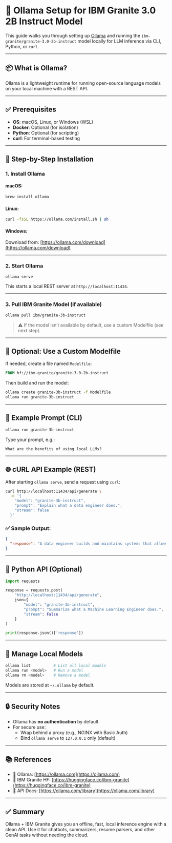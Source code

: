 # 🧠 Ollama Setup for IBM Granite 3.0 2B Instruct Model

This guide walks you through setting up [Ollama](https://ollama.com) and running the `ibm-granite/granite-3.0-2b-instruct` model locally for LLM inference via CLI, Python, or `curl`.

---

## 📦 What is Ollama?

Ollama is a lightweight runtime for running open-source language models on your local machine with a REST API.

---

## ✅ Prerequisites

- **OS**: macOS, Linux, or Windows (WSL)
- **Docker**: Optional (for isolation)
- **Python**: Optional (for scripting)
- **curl**: For terminal-based testing

---

## 🔧 Step-by-Step Installation

### 1. Install Ollama

#### macOS:

```bash
brew install ollama
```

#### Linux:

```bash
curl -fsSL https://ollama.com/install.sh | sh
```

#### Windows:

Download from: [https://ollama.com/download](https://ollama.com/download)

---

### 2. Start Ollama

```bash
ollama serve
```

This starts a local REST server at `http://localhost:11434`.

---

### 3. Pull IBM Granite Model (if available)

```bash
ollama pull ibm/granite-3b-instruct
```

> ⚠️ If the model isn’t available by default, use a custom Modelfile (see next step).

---

## 🧾 Optional: Use a Custom Modelfile

If needed, create a file named `Modelfile`:

```dockerfile
FROM hf://ibm-granite/granite-3.0-2b-instruct
```

Then build and run the model:

```bash
ollama create granite-3b-instruct -f Modelfile
ollama run granite-3b-instruct
```

---

## 💬 Example Prompt (CLI)

```bash
ollama run granite-3b-instruct
```

Type your prompt, e.g.:

```
What are the benefits of using local LLMs?
```

---

## 🌐 cURL API Example (REST)

After starting `ollama serve`, send a request using `curl`:

```bash
curl http://localhost:11434/api/generate \
  -d '{
    "model": "granite-3b-instruct",
    "prompt": "Explain what a data engineer does.",
    "stream": false
  }'
```

### ✅ Sample Output:

```json
{
  "response": "A data engineer builds and maintains systems that allow for the collection, storage, and analysis of data..."
}
```

---

## 🧪 Python API (Optional)

```python
import requests

response = requests.post(
    "http://localhost:11434/api/generate",
    json={
        "model": "granite-3b-instruct",
        "prompt": "Summarize what a Machine Learning Engineer does.",
        "stream": False
    }
)

print(response.json()['response'])
```

---

## 📁 Manage Local Models

```bash
ollama list          # List all local models
ollama run <model>   # Run a model
ollama rm <model>    # Remove a model
```

Models are stored at `~/.ollama` by default.

---

## 🔒 Security Notes

- Ollama has **no authentication** by default.
- For secure use:
  - Wrap behind a proxy (e.g., NGINX with Basic Auth)
  - Bind `ollama serve` to `127.0.0.1` only (default)

---

## 📚 References

- 🔗 Ollama: [https://ollama.com](https://ollama.com)
- 🧠 IBM Granite HF: [https://huggingface.co/ibm-granite](https://huggingface.co/ibm-granite)
- 🧪 API Docs: [https://ollama.com/library](https://ollama.com/library)

---

## ✅ Summary

Ollama + IBM Granite gives you an offline, fast, local inference engine with a clean API. Use it for chatbots, summarizers, resume parsers, and other GenAI tasks without needing the cloud.

